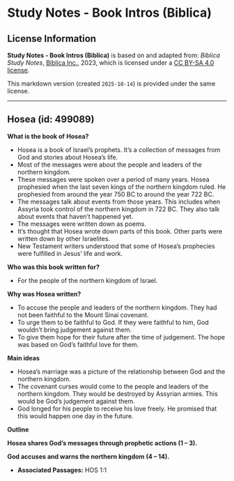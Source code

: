 # Study Notes - Book Intros (Biblica)

## License Information

**Study Notes - Book Intros (Biblica)** is based on and adapted from: _Biblica Study Notes_, [Biblica Inc.](https://www.biblica.com/), 2023, which is licensed under a [CC BY-SA 4.0 license](https://creativecommons.org/licenses/by-sa/4.0/legalcode.en).

This markdown version (created `2025-10-14`) is provided under the same license.



--------------------------------

## Hosea (id: 499089)

**What is the book of** **Hosea?**

* Hosea is a book of Israel’s prophets. It’s a collection of messages from God and stories about Hosea’s life.
* Most of the messages were about the people and leaders of the northern kingdom.
* These messages were spoken over a period of many years. Hosea prophesied when the last seven kings of the northern kingdom ruled. He prophesied from around the year 750 BC to around the year 722 BC.
* The messages talk about events from those years. This includes when Assyria took control of the northern kingdom in 722 BC. They also talk about events that haven’t happened yet.
* The messages were written down as poems.
* It’s thought that Hosea wrote down parts of this book. Other parts were written down by other Israelites.
* New Testament writers understood that some of Hosea’s prophecies were fulfilled in Jesus’ life and work.

**Who was this book written for?**

* For the people of the northern kingdom of Israel.

**Why was Hosea written?**

* To accuse the people and leaders of the northern kingdom. They had not been faithful to the Mount Sinai covenant.
* To urge them to be faithful to God. If they were faithful to him, God wouldn’t bring judgement against them.
* To give them hope for their future after the time of judgement. The hope was based on God’s faithful love for them.

**Main ideas**

* Hosea’s marriage was a picture of the relationship between God and the northern kingdom.
* The covenant curses would come to the people and leaders of the northern kingdom. They would be destroyed by Assyrian armies. This would be God’s judgement against them.
* God longed for his people to receive his love freely. He promised that this would happen one day in the future.

**Outline**

**Hosea shares God’s messages through prophetic actions (1 – 3\).**

**God accuses and warns the northern kingdom (4 – 14\).**

* **Associated Passages:** HOS 1:1

